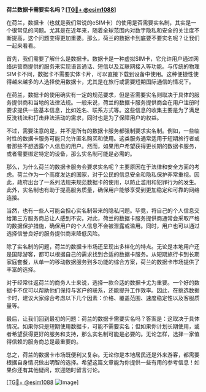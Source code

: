 **荷兰数据卡需要实名吗？[[TG💪+ @esim1088](https://t.me/s/esim1088)]**

在荷兰，数据卡（也就是我们常说的eSIM卡）的使用是否需要实名制，其实是一个很常见的问题。尤其是在近年来，随着全球范围内对数字隐私和安全的关注度不断提高，这个问题变得更加重要。那么，荷兰的数据卡到底要不要实名呢？让我们一起来看看。

首先，我们需要了解什么是数据卡。数据卡是一种虚拟SIM卡，它允许用户通过网络运营商提供的服务来实现语音通话、短信以及互联网接入等功能。与传统的物理SIM卡不同，数据卡不需要实体卡片，可以直接下载到设备中使用。这种便捷性使得越来越多的人选择使用数据卡，尤其是在旅行或需要短期国际通信的情况下。

在荷兰，数据卡的使用确实有一定的规范要求，但是否需要实名则取决于具体的服务提供商和当地的法律法规。一般来说，荷兰的数据卡服务提供商会在用户注册时要求提供一些基本信息，比如姓名、联系方式等。这些信息的收集主要是为了满足反洗钱法和打击非法活动的需求，同时也是为了保障用户的权益。

不过，需要注意的是，并不是所有的数据卡服务都强制要求实名制。例如，一些临时性的数据卡服务可能只允许匿名购买和使用。这类服务通常适用于短期旅行者或者那些不想透露个人信息的用户。然而，如果用户希望获得更长期的数据卡服务，或者需要绑定特定的设备，那么实名制可能是必需的。

那么，为什么荷兰的数据卡服务会要求实名呢？主要原因在于法律和安全方面的考虑。荷兰作为一个高度发达的国家，对于公民的信息安全和隐私保护非常重视。因此，政府出台了一系列法规来规范数据卡的使用，以防止滥用和犯罪行为的发生。此外，实名制也有助于提高服务质量，确保用户能够享受到更加稳定和可靠的网络连接。

当然，也有一些人可能会担心实名制带来的隐私问题。毕竟，将自己的个人信息交给第三方服务商总让人感到不安。对此，荷兰的数据卡服务提供商通常会采取严格的数据保护措施，确保用户的个人信息不会被泄露或滥用。同时，用户也可以通过选择信誉良好的服务提供商来降低风险。

除了实名制的问题，荷兰的数据卡市场还呈现出多样化的特点。无论是本地用户还是国际游客，都可以根据自己的需求找到合适的数据卡服务。从短期旅行卡到长期家庭套餐，从单一的移动数据服务到多功能的综合方案，荷兰的数据卡市场提供了丰富的选择。

对于经常往返荷兰的商务人士来说，选择一款合适的数据卡尤为重要。一个好的数据卡不仅可以帮助他们保持与客户的联系，还能提升工作效率。因此，在挑选数据卡时，建议大家综合考虑以下几个因素：价格、覆盖范围、速度稳定性以及客服质量等。

最后，让我们回到最初的问题：荷兰的数据卡需要实名吗？答案是：这取决于具体情况。如果你只是短期使用数据卡，可能不需要实名；但如果你计划长期使用，或者希望获得更好的服务和支持，那么实名制可能是必要的。无论怎样，选择一家值得信赖的服务商总是最重要的。

总之，荷兰的数据卡市场既便利又复杂。无论你是本地居民还是外来游客，都需要根据自身情况做出明智的选择。希望这篇文章能为你提供一些有用的参考信息！如果你还有其他疑问，欢迎随时留言讨论。

[[TG💪+ @esim1088](https://t.me/s/esim1088) ![Image](https://i.postimg.cc/4NQfJmqS/Snipaste-2025-05-13-00-14-12.png)]